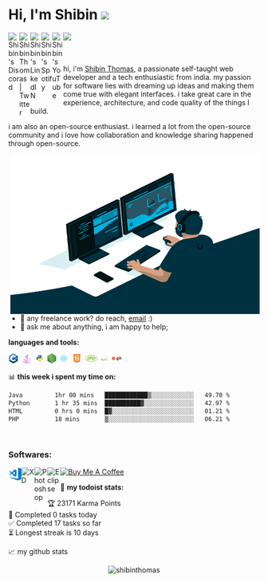 # Hi, I'm Shibin <img src="https://media.giphy.com/media/hvRJCLFzcasrR4ia7z/giphy.gif" width="25px">
<a href="https://discordapp.com/channels/@me/itsme_shibintmz#0009/">
  <img align="left" alt="Shibin's Discord" width="22px" src="https://raw.githubusercontent.com/peterthehan/peterthehan/master/assets/discord.svg" />
</a>
<a href="https://twitter.com/itsmeshibintmz">
  <img align="left" alt="Shibin Thomas | Twitter" width="22px" src="https://raw.githubusercontent.com/peterthehan/peterthehan/master/assets/twitter.svg" />
</a>
<a href="https://www.linkedin.com/in/shibin-thomas-343615206">
  <img align="left" alt="Shibin's LinkedIN" width="22px" src="https://raw.githubusercontent.com/peterthehan/peterthehan/master/assets/linkedin.svg" />
</a>
<a href="https://open.spotify.com/user/cel9za9j8u6619mx74lmopapg">
  <img align="left" alt="Shibin's Spotify" width="22px" src="https://raw.githubusercontent.com/peterthehan/peterthehan/master/assets/spotify.svg" />
</a>
<a href="https://www.youtube.com/channel/UCTm_fmEE-cRBjyqM_noDEZA">
  <img align="left" alt="Shibin's YouTube" width="22px" src="https://github.com/peterthehan/peterthehan/blob/master/assets/youtube.svg" />
</a>

![](https://visitor-badge.glitch.me/badge?page_id=itsmeshibintmz.itsmeshibintmz)

<br />

hi, i'm [Shibin Thomas](https://github.com/itsmeshibintmz), a passionate self-taught web developer and a tech enthusiastic from india. my passion for software lies with dreaming up ideas and making them come true with elegant interfaces. i take great care in the experience, architecture, and code quality of the things I build.

i am also an open-source enthusiast. i learned a lot from the open-source community and i love how collaboration and knowledge sharing happened through open-source.


  <img align="right" alt="GIF" src="https://github.com/itsmeshibintmz/itsmeshibintmz/blob/main/code.gif" width="500" height="320" />

- 💼 any freelance work? do reach, [email](mailto:josephthomas948@gmail.com) :)
- 💬 ask me about anything, i am happy to help;

**languages and tools:**  

<code><img height="20" src="https://raw.githubusercontent.com/github/explore/80688e429a7d4ef2fca1e82350fe8e3517d3494d/topics/cpp/cpp.png"></code>
<code><img height="20" src="https://github.com/itsmeshibintmz/itsmeshibintmz/blob/main/java.png"></code>
<code><img height="20" src="https://raw.githubusercontent.com/github/explore/80688e429a7d4ef2fca1e82350fe8e3517d3494d/topics/python/python.png"></code>
<code><img height="20" src="https://raw.githubusercontent.com/github/explore/80688e429a7d4ef2fca1e82350fe8e3517d3494d/topics/nodejs/nodejs.png"></code>
<code><img height="20" src="https://raw.githubusercontent.com/github/explore/80688e429a7d4ef2fca1e82350fe8e3517d3494d/topics/react/react.png"></code>
<code><img height="20" src="https://github.com/itsmeshibintmz/itsmeshibintmz/blob/main/html.png"></code>
<code><img height="20" src="https://github.com/itsmeshibintmz/itsmeshibintmz/blob/main/php.png"></code>
<code><img height="20" src="https://raw.githubusercontent.com/github/explore/80688e429a7d4ef2fca1e82350fe8e3517d3494d/topics/mysql/mysql.png"></code>
<code><img height="20" src="https://raw.githubusercontent.com/github/explore/80688e429a7d4ef2fca1e82350fe8e3517d3494d/topics/git/git.png"></code>

📊 **this week i spent my time on:**
<!--START_SECTION:waka-->
```text
Java         1hr 00 mins   ████████████▒░░░░░░░░░░░░   49.70 % 
Python       1 hr 35 mins  ██████████▓░░░░░░░░░░░░░░   42.97 % 
HTML         0 hrs 0 mins  █▓░░░░░░░░░░░░░░░░░░░░░░░   01.21 % 
PHP          18 mins       ▒░░░░░░░░░░░░░░░░░░░░░░░░   06.21 % 
```
<!--END_SECTION:waka-->

<br />

### Softwares:

<img align="left" alt="Visual Studio Code" width="26px" src="https://raw.githubusercontent.com/github/explore/80688e429a7d4ef2fca1e82350fe8e3517d3494d/topics/visual-studio-code/visual-studio-code.png" />
<a href="https://www.adobe.com/products/xd.html" target="_blank"> <img align="left" alt="XD" width="26px" src="https://www.adobe.com/content/dam/cc/icons/premiere.svg"/> </a> 
<a href="https://www.photoshop.com/en" target="_blank"> <img align="left" alt="Photoshop" width="26px" src="https://www.photoshop.com/en/images/apps/photoshop.png"/> </a>
<a href="https://www.eclipse.org/" target="_blank"> <img align="left" alt="Eclipse" width="26px" src="https://www.eclipse.org/downloads/assets/public/images/logo-eclipse.png/> </a>
<br>
<br>
if you like what i do, maybe consider buying me a coffee/tea 🥺👉👈

<a href="https://www.buymeacoffee.com/itsmeshibintmz" target="_blank"><img src="https://cdn.buymeacoffee.com/buttons/v2/default-red.png" alt="Buy Me A Coffee" width="150" ></a>

🚧 **my todoist stats:**
<!-- TODO-IST:START -->
🏆  23171 Karma Points           
🌸  Completed 0 tasks today           
✅  Completed 17 tasks so far           
⏳  Longest streak is 10 days
<!-- TODO-IST:END -->

📈 my github stats

<p align="center"> <img src="https://github-readme-stats-itsmeshibintmz.vercel.app/api?username=itsmeshibintmz&show_icons=true&theme=gotham" alt="shibinthomas" />
